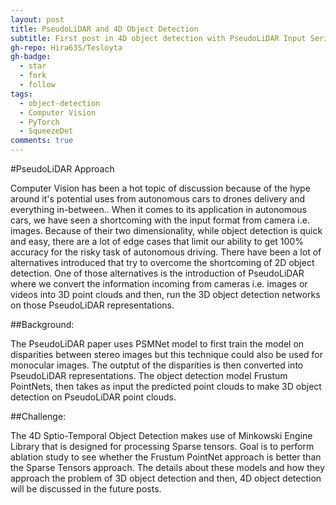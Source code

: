 ```yaml
---
layout: post
title: PseudoLiDAR and 4D Object Detection
subtitle: First post in 4D object detection with PseudoLiDAR Input Series
gh-repo: Hira63S/Tesloyta
gh-badge:
  - star
  - fork
  - follow
tags:
  - object-detection
  - Computer Vision
  - PyTorch
  - SqueezeDet
comments: true
---
```

#PseudoLiDAR Approach

Computer Vision has been a hot topic of discussion because of the hype around it's potential uses from autonomous cars to drones delivery and everything in-between.. When it comes to its application in autonomous cars, we have seen a shortcoming with the input format from camera i.e. images. Because of their two dimensionality, while object detection is quick and easy, there are a lot of edge cases that limit our ability to get 100% accuracy for the risky task of autonomous driving. There have been a lot of alternatives introduced that try to overcome the shortcoming of 2D object detection. One of those alternatives is the introduction of PseudoLiDAR where we convert the information incoming from cameras i.e. images or videos into 3D point clouds and then, run the 3D object detection networks on those PseudoLiDAR representations.

##Background:

 The PseudoLiDAR paper uses PSMNet model to first train the model on disparities between stereo images but this technique could also be used for monocular images. The outptut of the disparities is then converted into PseudoLiDAR representations. The object detection model Frustum PointNets, then takes as input the predicted point clouds to make 3D object detection on PseudoLiDAR point clouds.


##Challenge:

The 4D Sptio-Temporal Object Detection makes use of Minkowski Engine Library that is designed for processing Sparse tensors. Goal is to perform ablation study to see whether the Frustum PointNet approach is better than the Sparse Tensors approach. The details about these models and how they approach the problem of 3D object detection and then, 4D object detection will be discussed in the future posts.
